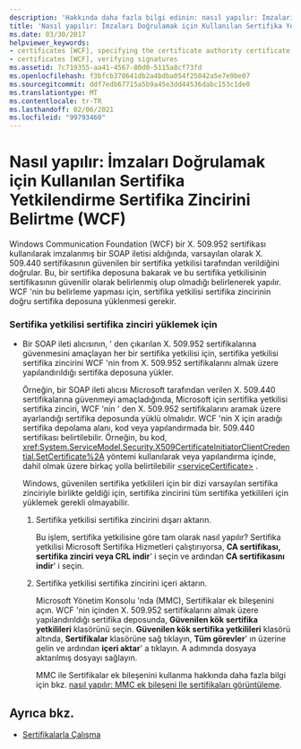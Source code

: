```yaml
---
description: 'Hakkında daha fazla bilgi edinin: nasıl yapılır: Imzaları doğrulamak için kullanılan sertifika yetkilisi sertifika zincirini belirtme (WCF)'
title: 'Nasıl yapılır: İmzaları Doğrulamak için Kullanılan Sertifika Yetkilendirme Sertifika Zincirini Belirtme (WCF)'
ms.date: 03/30/2017
helpviewer_keywords:
- certificates [WCF], specifying the certificate authority certificate chain
- certificates [WCF], verifying signatures
ms.assetid: 7c719355-aa41-4567-80d0-5115a8cf73fd
ms.openlocfilehash: f3bfcb378641db2a4bdba054f25042a5e7e9be07
ms.sourcegitcommit: ddf7edb67715a5b9a45e3dd44536dabc153c1de0
ms.translationtype: MT
ms.contentlocale: tr-TR
ms.lasthandoff: 02/06/2021
ms.locfileid: "99793460"
---
```

# <a name="how-to-specify-the-certificate-authority-certificate-chain-used-to-verify-signatures-wcf"></a>Nasıl yapılır: İmzaları Doğrulamak için Kullanılan Sertifika Yetkilendirme Sertifika Zincirini Belirtme (WCF)

Windows Communication Foundation (WCF) bir X. 509.952 sertifikası kullanılarak imzalanmış bir SOAP iletisi aldığında, varsayılan olarak X. 509.440 sertifikasının güvenilen bir sertifika yetkilisi tarafından verildiğini doğrular. Bu, bir sertifika deposuna bakarak ve bu sertifika yetkilisinin sertifikasının güvenilir olarak belirlenmiş olup olmadığı belirlenerek yapılır. WCF 'nin bu belirleme yapması için, sertifika yetkilisi sertifika zincirinin doğru sertifika deposuna yüklenmesi gerekir.  
  
### <a name="to-install-a-certification-authority-certificate-chain"></a>Sertifika yetkilisi sertifika zinciri yüklemek için  
  
- Bir SOAP ileti alıcısının, ' den çıkarılan X. 509.952 sertifikalarına güvenmesini amaçlayan her bir sertifika yetkilisi için, sertifika yetkilisi sertifika zincirini WCF 'nin from X. 509.952 sertifikalarını almak üzere yapılandırıldığı sertifika deposuna yükler.  
  
     Örneğin, bir SOAP ileti alıcısı Microsoft tarafından verilen X. 509.440 sertifikalarına güvenmeyi amaçladığında, Microsoft için sertifika yetkilisi sertifika zinciri, WCF 'nin ' den X. 509.952 sertifikalarını aramak üzere ayarlandığı sertifika deposunda yüklü olmalıdır. WCF 'nin X için aradığı sertifika depolama alanı, kod veya yapılandırmada bir. 509.440 sertifikası belirtilebilir. Örneğin, bu kod, <xref:System.ServiceModel.Security.X509CertificateInitiatorClientCredential.SetCertificate%2A> yöntemi kullanılarak veya yapılandırma içinde, dahil olmak üzere birkaç yolla belirtilebilir [\<serviceCertificate>](../../configure-apps/file-schema/wcf/servicecertificate-of-clientcredentials-element.md) .  
  
     Windows, güvenilen sertifika yetkilileri için bir dizi varsayılan sertifika zinciriyle birlikte geldiği için, sertifika zincirini tüm sertifika yetkilileri için yüklemek gerekli olmayabilir.  
  
    1. Sertifika yetkilisi sertifika zincirini dışarı aktarın.  
  
         Bu işlem, sertifika yetkilisine göre tam olarak nasıl yapılır? Sertifika yetkilisi Microsoft Sertifika Hizmetleri çalıştırıyorsa, **CA sertifikası, sertifika zinciri veya CRL indir**' i seçin ve ardından **CA sertifikasını indir**' i seçin.  
  
    2. Sertifika yetkilisi sertifika zincirini içeri aktarın.  
  
         Microsoft Yönetim Konsolu 'nda (MMC), Sertifikalar ek bileşenini açın. WCF 'nin içinden X. 509.952 sertifikalarını almak üzere yapılandırıldığı sertifika deposunda, **Güvenilen kök** **sertifika yetkilileri** klasörünü seçin. **Güvenilen kök sertifika yetkilileri** klasörü altında, **Sertifikalar** klasörüne sağ tıklayın, **Tüm görevler**' ın üzerine gelin ve ardından **içeri aktar**' a tıklayın. A adımında dosyaya aktarılmış dosyayı sağlayın.  
  
         MMC ile Sertifikalar ek bileşenini kullanma hakkında daha fazla bilgi için bkz. [nasıl yapılır: MMC ek bileşeni Ile sertifikaları görüntüleme](how-to-view-certificates-with-the-mmc-snap-in.md).  
  
## <a name="see-also"></a>Ayrıca bkz.

- [Sertifikalarla Çalışma](working-with-certificates.md)
